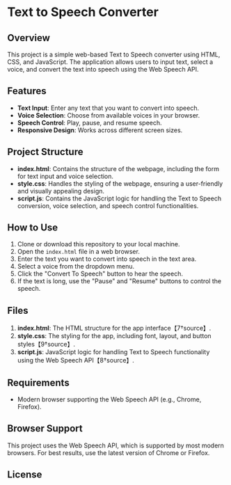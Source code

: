 # Text to Speech Converter

## Overview

This project is a simple web-based Text to Speech converter using HTML, CSS, and JavaScript. The application allows users to input text, select a voice, and convert the text into speech using the Web Speech API.

## Features

- **Text Input**: Enter any text that you want to convert into speech.
- **Voice Selection**: Choose from available voices in your browser.
- **Speech Control**: Play, pause, and resume speech. 
- **Responsive Design**: Works across different screen sizes.

## Project Structure

- **index.html**: Contains the structure of the webpage, including the form for text input and voice selection.
- **style.css**: Handles the styling of the webpage, ensuring a user-friendly and visually appealing design.
- **script.js**: Contains the JavaScript logic for handling the Text to Speech conversion, voice selection, and speech control functionalities.

## How to Use

1. Clone or download this repository to your local machine.
2. Open the `index.html` file in a web browser.
3. Enter the text you want to convert into speech in the text area.
4. Select a voice from the dropdown menu.
5. Click the "Convert To Speech" button to hear the speech.
6. If the text is long, use the "Pause" and "Resume" buttons to control the speech.

## Files

1. **index.html**: The HTML structure for the app interface【7†source】.
2. **style.css**: The styling for the app, including font, layout, and button styles【9†source】.
3. **script.js**: JavaScript logic for handling Text to Speech functionality using the Web Speech API【8†source】.

## Requirements

- Modern browser supporting the Web Speech API (e.g., Chrome, Firefox).

## Browser Support

This project uses the Web Speech API, which is supported by most modern browsers. For best results, use the latest version of Chrome or Firefox.

## License
